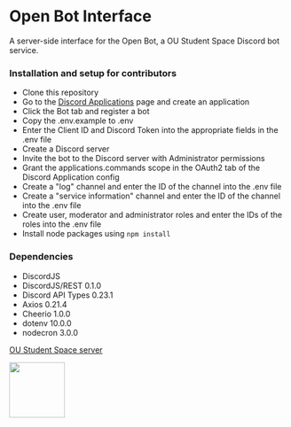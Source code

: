 # Open Bot Interface

A server-side interface for the Open Bot, a OU Student Space Discord bot service.

### Installation and setup for contributors

- Clone this repository
- Go to the [Discord Applications](https://discord.com/developers/docs/intro#bots-and-apps) page and create an application
- Click the Bot tab and register a bot
- Copy the .env.example to .env
- Enter the Client ID and Discord Token into the appropriate fields in the .env file
- Create a Discord server
- Invite the bot to the Discord server with Administrator permissions
- Grant the applications.commands scope in the OAuth2 tab of the Discord Application config
- Create a "log" channel and enter the ID of the channel into the .env file
- Create a "service information" channel and enter the ID of the channel into the .env file
- Create user, moderator and administrator roles and enter the IDs of the roles into the .env file
- Install node packages using `npm install`

### Dependencies

- DiscordJS
- DiscordJS/REST 0.1.0
- Discord API Types 0.23.1
- Axios 0.21.4
- Cheerio 1.0.0
- dotenv 10.0.0
- nodecron 3.0.0

[OU Student Space server](https://discord.gg/Kq3ukQJsdc)

<img src="https://cdn.discordapp.com/icons/885092857256484875/cae4b43ba7ebc76b51968bf1f5cfa636.webp?size=128" width="100" height="100">